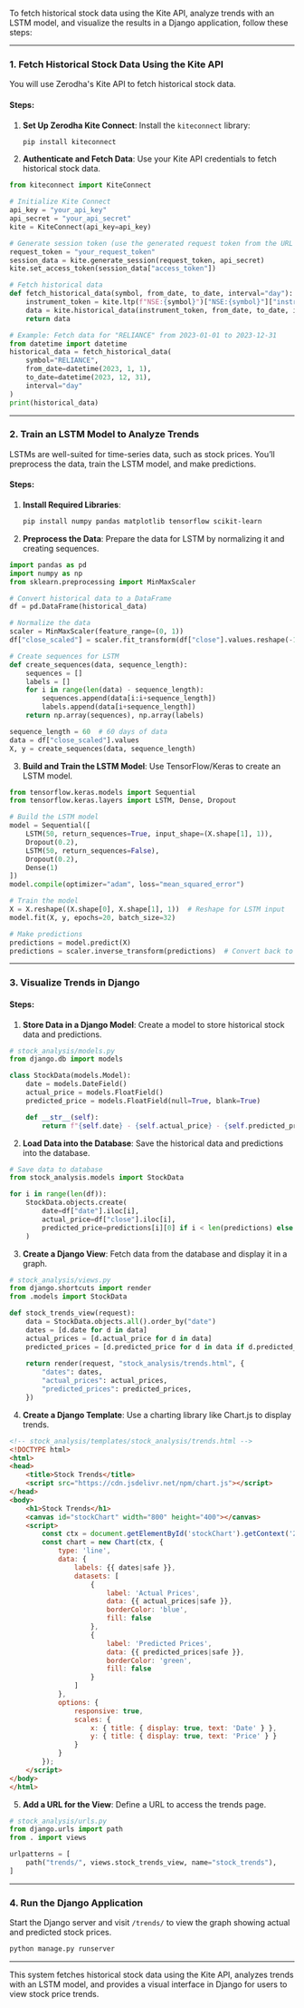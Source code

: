 To fetch historical stock data using the Kite API, analyze trends with an LSTM model, and visualize the results in a Django application, follow these steps:

---

### **1. Fetch Historical Stock Data Using the Kite API**
You will use Zerodha's Kite API to fetch historical stock data. 

#### **Steps:**
1. **Set Up Zerodha Kite Connect**:
   Install the `kiteconnect` library:
   ```bash
   pip install kiteconnect
   ```

2. **Authenticate and Fetch Data**:
   Use your Kite API credentials to fetch historical stock data.

```python
from kiteconnect import KiteConnect

# Initialize Kite Connect
api_key = "your_api_key"
api_secret = "your_api_secret"
kite = KiteConnect(api_key=api_key)

# Generate session token (use the generated request token from the URL after login)
request_token = "your_request_token"
session_data = kite.generate_session(request_token, api_secret)
kite.set_access_token(session_data["access_token"])

# Fetch historical data
def fetch_historical_data(symbol, from_date, to_date, interval="day"):
    instrument_token = kite.ltp(f"NSE:{symbol}")["NSE:{symbol}"]["instrument_token"]
    data = kite.historical_data(instrument_token, from_date, to_date, interval)
    return data

# Example: Fetch data for "RELIANCE" from 2023-01-01 to 2023-12-31
from datetime import datetime
historical_data = fetch_historical_data(
    symbol="RELIANCE",
    from_date=datetime(2023, 1, 1),
    to_date=datetime(2023, 12, 31),
    interval="day"
)
print(historical_data)
```

---

### **2. Train an LSTM Model to Analyze Trends**

LSTMs are well-suited for time-series data, such as stock prices. You’ll preprocess the data, train the LSTM model, and make predictions.

#### **Steps:**
1. **Install Required Libraries**:
   ```bash
   pip install numpy pandas matplotlib tensorflow scikit-learn
   ```

2. **Preprocess the Data**:
   Prepare the data for LSTM by normalizing it and creating sequences.

```python
import pandas as pd
import numpy as np
from sklearn.preprocessing import MinMaxScaler

# Convert historical data to a DataFrame
df = pd.DataFrame(historical_data)

# Normalize the data
scaler = MinMaxScaler(feature_range=(0, 1))
df["close_scaled"] = scaler.fit_transform(df["close"].values.reshape(-1, 1))

# Create sequences for LSTM
def create_sequences(data, sequence_length):
    sequences = []
    labels = []
    for i in range(len(data) - sequence_length):
        sequences.append(data[i:i+sequence_length])
        labels.append(data[i+sequence_length])
    return np.array(sequences), np.array(labels)

sequence_length = 60  # 60 days of data
data = df["close_scaled"].values
X, y = create_sequences(data, sequence_length)
```

3. **Build and Train the LSTM Model**:
   Use TensorFlow/Keras to create an LSTM model.

```python
from tensorflow.keras.models import Sequential
from tensorflow.keras.layers import LSTM, Dense, Dropout

# Build the LSTM model
model = Sequential([
    LSTM(50, return_sequences=True, input_shape=(X.shape[1], 1)),
    Dropout(0.2),
    LSTM(50, return_sequences=False),
    Dropout(0.2),
    Dense(1)
])
model.compile(optimizer="adam", loss="mean_squared_error")

# Train the model
X = X.reshape((X.shape[0], X.shape[1], 1))  # Reshape for LSTM input
model.fit(X, y, epochs=20, batch_size=32)

# Make predictions
predictions = model.predict(X)
predictions = scaler.inverse_transform(predictions)  # Convert back to original scale
```

---

### **3. Visualize Trends in Django**

#### **Steps:**
1. **Store Data in a Django Model**:
   Create a model to store historical stock data and predictions.

```python
# stock_analysis/models.py
from django.db import models

class StockData(models.Model):
    date = models.DateField()
    actual_price = models.FloatField()
    predicted_price = models.FloatField(null=True, blank=True)

    def __str__(self):
        return f"{self.date} - {self.actual_price} - {self.predicted_price}"
```

2. **Load Data into the Database**:
   Save the historical data and predictions into the database.

```python
# Save data to database
from stock_analysis.models import StockData

for i in range(len(df)):
    StockData.objects.create(
        date=df["date"].iloc[i],
        actual_price=df["close"].iloc[i],
        predicted_price=predictions[i][0] if i < len(predictions) else None
    )
```

3. **Create a Django View**:
   Fetch data from the database and display it in a graph.

```python
# stock_analysis/views.py
from django.shortcuts import render
from .models import StockData

def stock_trends_view(request):
    data = StockData.objects.all().order_by("date")
    dates = [d.date for d in data]
    actual_prices = [d.actual_price for d in data]
    predicted_prices = [d.predicted_price for d in data if d.predicted_price is not None]
    
    return render(request, "stock_analysis/trends.html", {
        "dates": dates,
        "actual_prices": actual_prices,
        "predicted_prices": predicted_prices,
    })
```

4. **Create a Django Template**:
   Use a charting library like Chart.js to display trends.

```html
<!-- stock_analysis/templates/stock_analysis/trends.html -->
<!DOCTYPE html>
<html>
<head>
    <title>Stock Trends</title>
    <script src="https://cdn.jsdelivr.net/npm/chart.js"></script>
</head>
<body>
    <h1>Stock Trends</h1>
    <canvas id="stockChart" width="800" height="400"></canvas>
    <script>
        const ctx = document.getElementById('stockChart').getContext('2d');
        const chart = new Chart(ctx, {
            type: 'line',
            data: {
                labels: {{ dates|safe }},
                datasets: [
                    {
                        label: 'Actual Prices',
                        data: {{ actual_prices|safe }},
                        borderColor: 'blue',
                        fill: false
                    },
                    {
                        label: 'Predicted Prices',
                        data: {{ predicted_prices|safe }},
                        borderColor: 'green',
                        fill: false
                    }
                ]
            },
            options: {
                responsive: true,
                scales: {
                    x: { title: { display: true, text: 'Date' } },
                    y: { title: { display: true, text: 'Price' } }
                }
            }
        });
    </script>
</body>
</html>
```

5. **Add a URL for the View**:
   Define a URL to access the trends page.

```python
# stock_analysis/urls.py
from django.urls import path
from . import views

urlpatterns = [
    path("trends/", views.stock_trends_view, name="stock_trends"),
]
```

---

### **4. Run the Django Application**
Start the Django server and visit `/trends/` to view the graph showing actual and predicted stock prices.

```bash
python manage.py runserver
```

---

This system fetches historical stock data using the Kite API, analyzes trends with an LSTM model, and provides a visual interface in Django for users to view stock price trends.